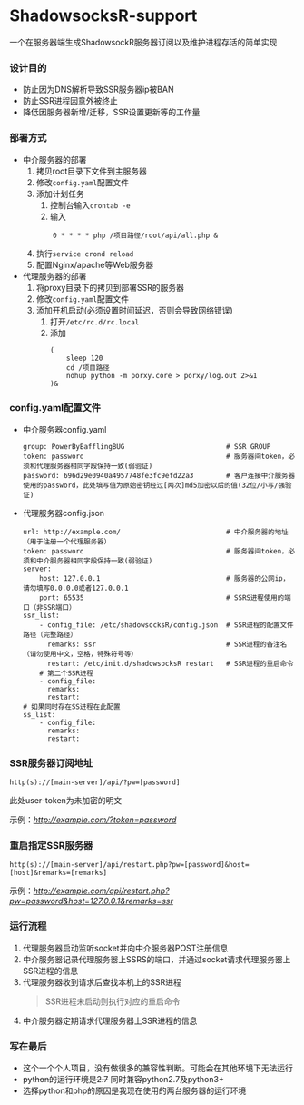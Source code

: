 # ShadowsocksR-support
一个在服务器端生成ShadowsockR服务器订阅以及维护进程存活的简单实现

### 设计目的
- 防止因为DNS解析导致SSR服务器ip被BAN
- 防止SSR进程因意外被终止
- 降低因服务器新增/迁移，SSR设置更新等的工作量

### 部署方式
- 中介服务器的部署
    1. 拷贝root目录下文件到主服务器
    2. 修改`config.yaml`配置文件
    3. 添加计划任务
       1. 控制台输入`crontab -e`
       2. 输入
        ```
            0 * * * * php /项目路径/root/api/all.php &
        ```
    4. 执行`service crond reload`
    5. 配置Nginx/apache等Web服务器
- 代理服务器的部署
    1. 将proxy目录下的拷贝到部署SSR的服务器
    2. 修改`config.yaml`配置文件
    3. 添加开机启动(必须设置时间延迟，否则会导致网络错误)
        1. 打开`/etc/rc.d/rc.local`
        2. 添加
            ```
            (
                sleep 120
                cd /项目路径
                nohup python -m porxy.core > porxy/log.out 2>&1 
            )&
            ```

### config.yaml配置文件
- 中介服务器config.yaml
    ```
    group: PowerByBafflingBUG                         # SSR GROUP
    token: password                                   # 服务器间token，必须和代理服务器相同字段保持一致(弱验证)
    password: 696d29e0940a4957748fe3fc9efd22a3        # 客户连接中介服务器使用的password，此处填写值为原始密钥经过[两次]md5加密以后的值(32位/小写/强验证)
    ```

- 代理服务器config.json
    ```
    url: http://example.com/                          # 中介服务器的地址（用于注册一个代理服务器）
    token: password                                   # 服务器间token，必须和中介服务器相同字段保持一致(弱验证)
    server:
        host: 127.0.0.1                               # 服务器的公网ip，请勿填写0.0.0.0或者127.0.0.1
        port: 65535                                   # SSRS进程使用的端口（非SSR端口）
    ssr_list:
        - config_file: /etc/shadowsocksR/config.json  # SSR进程的配置文件路径（完整路径）
          remarks: ssr                                # SSR进程的备注名（请勿使用中文，空格，特殊符号等）
          restart: /etc/init.d/shadowsocksR restart   # SSR进程的重启命令
        # 第二个SSR进程
        - config_file:
          remarks:
          restart:
    # 如果同时存在SS进程在此配置
    ss_list:
        - config_file:
          remarks:
          restart:
    ```

### SSR服务器订阅地址
`http(s)://[main-server]/api/?pw=[password]`

此处user-token为未加密的明文

示例：*http://example.com/?token=password*

### 重启指定SSR服务器
`http(s)://[main-server]/api/restart.php?pw=[password]&host=[host]&remarks=[remarks]`

示例：*http://example.com/api/restart.php?pw=password&host=127.0.0.1&remarks=ssr*

### 运行流程
1. 代理服务器启动监听socket并向中介服务器POST注册信息
2. 中介服务器记录代理服务器上SSRS的端口，并通过socket请求代理服务器上SSR进程的信息
3. 代理服务器收到请求后查找本机上的SSR进程
   > SSR进程未启动则执行对应的重启命令
4. 中介服务器定期请求代理服务器上SSR进程的信息

### 写在最后
- 这个一个个人项目，没有做很多的兼容性判断。可能会在其他环境下无法运行
- ~~python的运行环境是2.7~~ 同时兼容python2.7及python3+
- 选择python和php的原因是我现在使用的两台服务器的运行环境